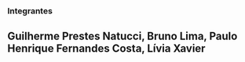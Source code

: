 ### Integrantes

## Guilherme Prestes Natucci, Bruno Lima, Paulo Henrique Fernandes Costa, Lívia Xavier